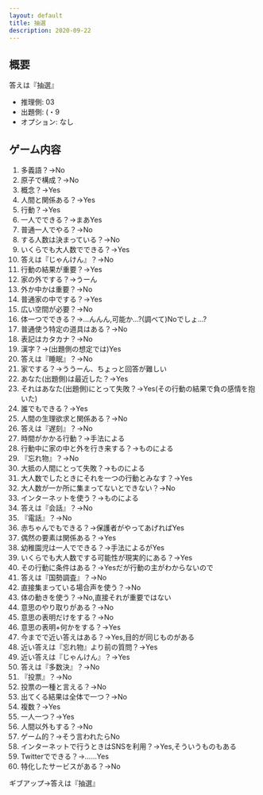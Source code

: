 ```yaml
---
layout: default
title: 抽選
description: 2020-09-22
---
```


## 概要

答えは『抽選』

- 推理側: 03
- 出題側: (・9
- オプション: なし

## ゲーム内容

1. 多義語？→No
2. 原子で構成？→No
3. 概念？→Yes
4. 人間と関係ある？→Yes
5. 行動？→Yes
6. 一人でできる？→まあYes
7. 普通一人でやる？→No
8. する人数は決まっている？→No
9. いくらでも大人数でできる？→Yes
10. 答えは『じゃんけん』？→No
11. 行動の結果が重要？→Yes
12. 家の外でする？→うーん
13. 外か中かは重要？→No
14. 普通家の中でする？→Yes
15. 広い空間が必要？→No
16. 体一つでできる？→…んんん,可能か…?(調べて)Noでしょ…?
17. 普通使う特定の道具はある？→No
18. 表記はカタカナ？→No
19. 漢字？→(出題側の想定では)Yes
20. 答えは『睡眠』？→No
21. 家でする？→ううーん、ちょっと回答が難しい
22. あなた(出題側)は最近した？→Yes
23. それはあなた(出題側)にとって失敗？→Yes(その行動の結果で負の感情を抱いた)
24. 誰でもできる？→Yes
25. 人間の生理欲求と関係ある？→No
26. 答えは『遅刻』？→No
27. 時間がかかる行動？→手法による
28. 行動中に家の中と外を行き来する？→ものによる
29. 『忘れ物』？→No
30. 大抵の人間にとって失敗？→ものによる
31. 大人数でしたときにそれを一つの行動とみなす？→Yes
32. 大人数が一か所に集まってないとできない？→No
33. インターネットを使う？→ものによる
34. 答えは『会話』？→No
35. 『電話』？→No
36. 赤ちゃんでもできる？→保護者がやってあげればYes
37. 偶然の要素は関係ある？→Yes
38. 幼稚園児は一人でできる？→手法によるがYes
39. いくらでも大人数でする可能性が現実的にある？→Yes
40. その行動に条件はある？→Yesだが行動の主がわからないので
41. 答えは『国勢調査』？→No
42. 直接集まっている場合声を使う？→No
43. 体の動きを使う？→No,直接それが重要ではない
44. 意思のやり取りがある？→No
45. 意思の表明だけをする？→No
46. 意思の表明+何かをする？→Yes
47. 今までで近い答えはある？→Yes,目的が同じものがある
48. 近い答えは『忘れ物』より前の質問？→Yes
49. 近い答えは『じゃんけん』？→Yes
50. 答えは『多数決』？→No
51. 『投票』？→No
52. 投票の一種と言える？→No
53. 出てくる結果は全体で一つ？→No
54. 複数？→Yes
55. 一人一つ？→Yes
56. 人間以外もする？→No
57. ゲーム的？→そう言われたらNo
58. インターネットで行うときはSNSを利用？→Yes,そういうものもある
59. Twitterでできる？→……Yes
60. 特化したサービスがある？→No

ギブアップ→答えは『抽選』
